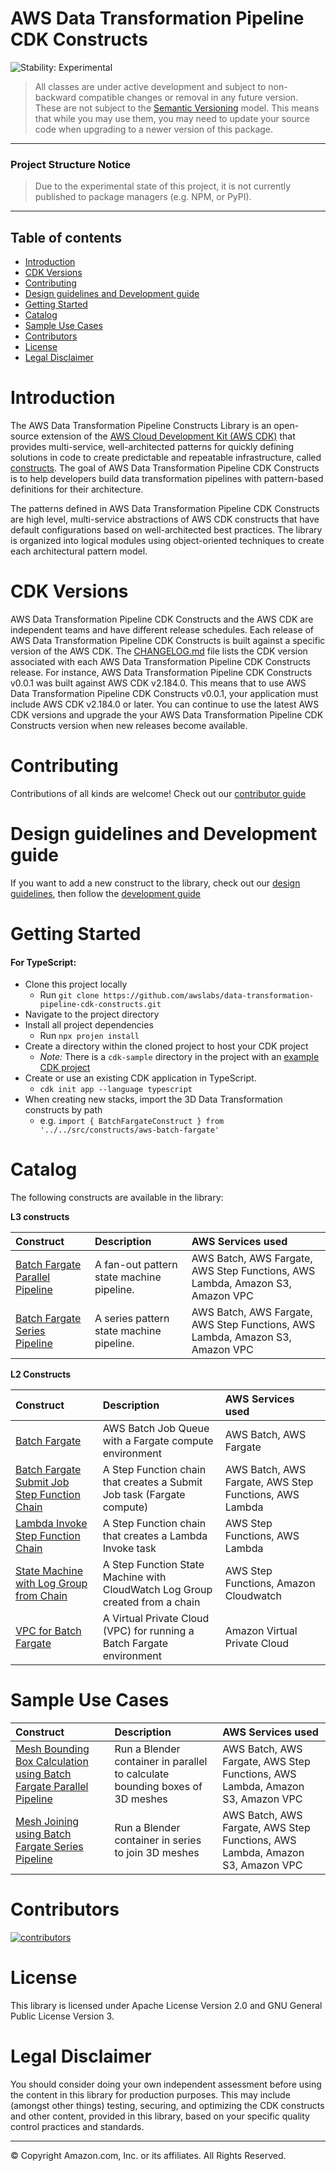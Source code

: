 # AWS Data Transformation Pipeline CDK Constructs

![Stability: Experimental](https://img.shields.io/badge/stability-Experimental-important.svg?style=for-the-badge)

> All classes are under active development and subject to non-backward compatible changes or removal in any
> future version. These are not subject to the [Semantic Versioning](https://semver.org/) model.
> This means that while you may use them, you may need to update your source code when upgrading to a newer version of this package.

---
### Project Structure Notice
> Due to the experimental state of this project, it is not currently published to package managers (e.g. NPM, or PyPI).

---

## Table of contents

- [Introduction](#introduction)
- [CDK Versions](#cdk-versions)
- [Contributing](#contributing)
- [Design guidelines and Development guide](#design-guidelines-and-development-guide)
- [Getting Started](#getting-started)
- [Catalog](#catalog)
- [Sample Use Cases](#sample-use-cases)
- [Contributors](#contributors)
- [License](#license)
- [Legal Disclaimer](#legal-disclaimer)

# Introduction

The AWS Data Transformation Pipeline Constructs Library is an open-source extension of the [AWS Cloud Development Kit (AWS CDK)](https://docs.aws.amazon.com/cdk/v2/guide/home.html) that provides multi-service, well-architected patterns for quickly defining solutions in code to create predictable and repeatable infrastructure, called [constructs](https://docs.aws.amazon.com/cdk/v2/guide/constructs.html). The goal of AWS Data Transformation Pipeline CDK Constructs is to help developers build data transformation pipelines with pattern-based definitions for their architecture.

The patterns defined in AWS Data Transformation Pipeline CDK Constructs are high level, multi-service abstractions of AWS CDK constructs that have default configurations based on well-architected best practices. The library is organized into logical modules using object-oriented techniques to create each architectural pattern model.

# CDK Versions

AWS Data Transformation Pipeline CDK Constructs and the AWS CDK are independent teams and have different release schedules. Each release of AWS Data Transformation Pipeline CDK Constructs is built against a specific version of the AWS CDK. The [CHANGELOG.md](./CHANGELOG.md) file lists the CDK version associated with each AWS Data Transformation Pipeline CDK Constructs release. For instance, AWS Data Transformation Pipeline CDK Constructs v0.0.1 was built against AWS CDK v2.184.0. This means that to use AWS Data Transformation Pipeline CDK Constructs v0.0.1, your application must include AWS CDK v2.184.0 or later. You can continue to use the latest AWS CDK versions and upgrade the your AWS Data Transformation Pipeline CDK Constructs version when new releases become available.

# Contributing

Contributions of all kinds are welcome! Check out our [contributor guide](./CONTRIBUTING.md)

# Design guidelines and Development guide

If you want to add a new construct to the library, check out our [design guidelines](./DESIGN_GUIDELINES.md), then follow the [development guide](./DEVELOPER_GUIDE.md)

# Getting Started

#### For TypeScript:
- Clone this project locally
  - Run `git clone https://github.com/awslabs/data-transformation-pipeline-cdk-constructs.git`
- Navigate to the project directory
- Install all project dependencies
  - Run `npx projen install`
- Create a directory within the cloned project to host your CDK project
  - *Note:* There is a `cdk-sample` directory in the project with an [example CDK project](./cdk-sample/README.md)
- Create or use an existing CDK application in TypeScript.
  - `cdk init app --language typescript`
- When creating new stacks, import the 3D Data Transformation constructs by path
  - e.g. `import { BatchFargateConstruct } from '../../src/constructs/aws-batch-fargate'`

# Catalog

The following constructs are available in the library:

**L3 constructs**

| **Construct** |Description| AWS Services used |
|:-------------|:-------------|:-------------|
| [Batch Fargate Parallel Pipeline](./src/patterns/aws-batch-fargate-parallel-pipeline/README.md) | A fan-out pattern state machine pipeline. | AWS Batch, AWS Fargate, AWS Step Functions, AWS Lambda, Amazon S3, Amazon VPC | 
| [Batch Fargate Series Pipeline](./src/patterns/aws-batch-fargate-series-pipeline/README.md) | A series pattern state machine pipeline. | AWS Batch, AWS Fargate, AWS Step Functions, AWS Lambda, Amazon S3, Amazon VPC | 


**L2 Constructs**

| **Construct** |Description| AWS Services used |
|:-------------|:-------------|:-------------|
| [Batch Fargate](./src/constructs/aws-batch-fargate/index.ts) | AWS Batch Job Queue with a Fargate compute environment | AWS Batch, AWS Fargate | 
| [Batch Fargate Submit Job Step Function Chain](./src/constructs/aws-batch-fargate-submit-job-sfn-chain/index.ts) | A Step Function chain that creates a Submit Job task (Fargate compute) | AWS Batch, AWS Fargate, AWS Step Functions, AWS Lambda | 
| [Lambda Invoke Step Function Chain](./src/constructs/aws-lambda-invoke-sfn-chain/index.ts) | A Step Function chain that creates a Lambda Invoke task | AWS Step Functions, AWS Lambda |
| [State Machine with Log Group from Chain](./src/constructs/aws-state-machine-with-log-group-from-chain/index.ts) | A Step Function State Machine with CloudWatch Log Group created from a chain | AWS Step Functions, Amazon Cloudwatch |
| [VPC for Batch Fargate](./src/constructs/aws-vpc-batch-fargate/index.ts) | A Virtual Private Cloud (VPC) for running a Batch Fargate environment | Amazon Virtual Private Cloud |

# Sample Use Cases

| **Construct** |Description| AWS Services used |
|:-------------|:-------------|:-------------|
| [Mesh Bounding Box Calculation using Batch Fargate Parallel Pipeline](./src/use-cases/blender/blender-boundingbox-meshes-parallel/README.md) | Run a Blender container in parallel to calculate bounding boxes of 3D meshes | AWS Batch, AWS Fargate, AWS Step Functions, AWS Lambda, Amazon S3, Amazon VPC | 
| [Mesh Joining using Batch Fargate Series Pipeline](./src/use-cases/blender/blender-join-meshes-series/README.md) | Run a Blender container in series to join 3D meshes | AWS Batch, AWS Fargate, AWS Step Functions, AWS Lambda, Amazon S3, Amazon VPC |

# Contributors

[![contributors](https://contrib.rocks/image?repo=awslabs/data-transformation-pipeline-cdk-constructs)](https://github.com/awslabs/data-transformation-pipeline-cdk-constructs/graphs/contributors)

# License

This library is licensed under Apache License Version 2.0 and GNU General Public License Version 3. 

# Legal Disclaimer

You should consider doing your own independent assessment before using the content in this library for production purposes. This may include (amongst other things) testing, securing, and optimizing the CDK constructs and other content, provided in this library, based on your specific quality control practices and standards.

***
&copy; Copyright Amazon.com, Inc. or its affiliates. All Rights Reserved.
